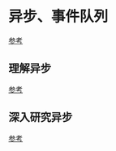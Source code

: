 # 异步、事件队列

[参考](https://segmentfault.com/a/1190000008489550)

## 理解异步

[参考](https://www.cnblogs.com/Jacky-MYD/p/7743532.html)

## 深入研究异步

[参考](https://www.cnblogs.com/zhuanzhuanfe/p/7391299.html)
